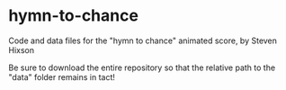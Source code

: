 # hymn-to-chance
Code and data files for the "hymn to chance" animated score, by Steven Hixson

Be sure to download the entire repository so that the relative path to the "data" folder remains in tact!
